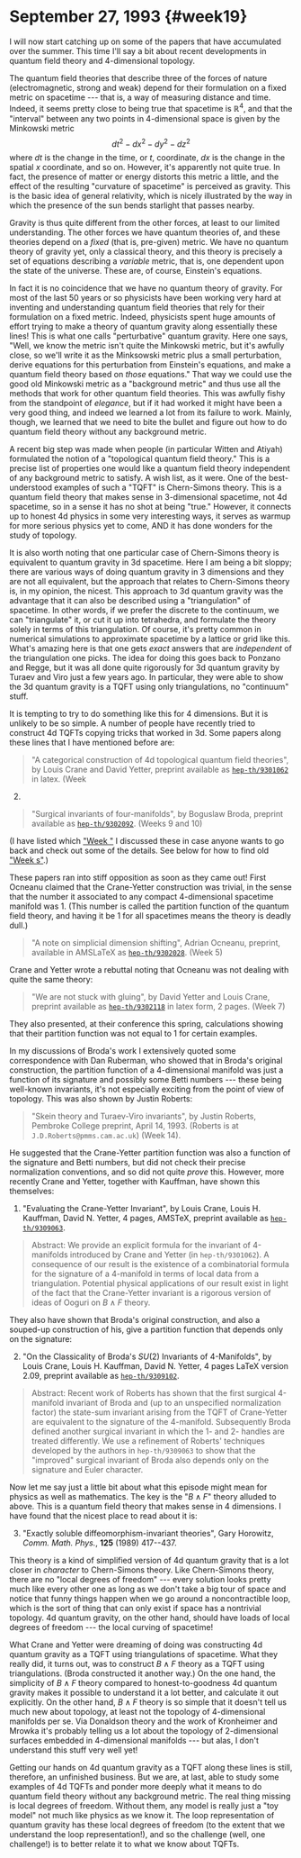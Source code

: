 # September 27, 1993 {#week19}

I will now start catching up on some of the papers that have accumulated
over the summer. This time I'll say a bit about recent developments in
quantum field theory and 4-dimensional topology.

The quantum field theories that describe three of the forces of nature
(electromagnetic, strong and weak) depend for their formulation on a
fixed metric on spacetime --- that is, a way of measuring distance and
time. Indeed, it seems pretty close to being true that spacetime is
$\mathbb{R}^4$, and that the "interval" between any two points in 4-dimensional
space is given by the Minkowski metric
$$dt^2 -dx^2 -dy^2 -dz^2$$
where $dt$ is the change in the time, or $t$, coordinate, $dx$ is the change
in the spatial $x$ coordinate, and so on. However, it's apparently not
quite true. In fact, the presence of matter or energy distorts this
metric a little, and the effect of the resulting "curvature of
spacetime" is perceived as gravity. This is the basic idea of general
relativity, which is nicely illustrated by the way in which the presence
of the sun bends starlight that passes nearby.

Gravity is thus quite different from the other forces, at least to our
limited understanding. The other forces we have quantum theories of, and
these theories depend on a *fixed* (that is, pre-given) metric. We have
no quantum theory of gravity yet, only a classical theory, and this
theory is precisely a set of equations describing a *variable* metric,
that is, one dependent upon the state of the universe. These are, of
course, Einstein's equations.

In fact it is no coincidence that we have no quantum theory of gravity.
For most of the last 50 years or so physicists have been working very
hard at inventing and understanding quantum field theories that rely for
their formulation on a fixed metric. Indeed, physicists spent huge
amounts of effort trying to make a theory of quantum gravity along
essentially these lines! This is what one calls "perturbative" quantum
gravity. Here one says, "Well, we know the metric isn't quite the
Minkowski metric, but it's awfully close, so we'll write it as the
Minksowski metric plus a small perturbation, derive equations for this
perturbation from Einstein's equations, and make a quantum field theory
based on *those* equations." That way we could use the good old
Minkowski metric as a "background metric" and thus use all the methods
that work for other quantum field theories. This was awfully fishy from
the standpoint of *elegance*, but if it had worked it might have been a
very good thing, and indeed we learned a lot from its failure to work.
Mainly, though, we learned that we need to bite the bullet and figure
out how to do quantum field theory without any background metric.

A recent big step was made when people (in particular Witten and Atiyah)
formulated the notion of a "topological quantum field theory." This is
a precise list of properties one would like a quantum field theory
independent of any background metric to satisfy. A wish list, as it
were. One of the best-understood examples of such a "TQFT" is
Chern-Simons theory. This is a quantum field theory that makes sense in
3-dimensional spacetime, not 4d spacetime, so in a sense it has no shot
at being "true." However, it connects up to honest 4d physics in some
very interesting ways, it serves as warmup for more serious physics yet
to come, AND it has done wonders for the study of topology.

It is also worth noting that one particular case of Chern-Simons theory
is equivalent to quantum gravity in 3d spacetime. Here I am being a bit
sloppy; there are various ways of doing quantum gravity in 3 dimensions
and they are not all equivalent, but the approach that relates to
Chern-Simons theory is, in my opinion, the nicest. This approach to 3d
quantum gravity was the advantage that it can also be described using a
"triangulation" of spacetime. In other words, if we prefer the
discrete to the continuum, we can "triangulate" it, or cut it up into
tetrahedra, and formulate the theory solely in terms of this
triangulation. Of course, it's pretty common in numerical simulations
to approximate spacetime by a lattice or grid like this. What's amazing
here is that one gets *exact* answers that are *independent* of the
triangulation one picks. The idea for doing this goes back to Ponzano
and Regge, but it was all done quite rigorously for 3d quantum gravity
by Turaev and Viro just a few years ago. In particular, they were able
to show the 3d quantum gravity is a TQFT using only triangulations, no
"continuum" stuff.

It is tempting to try to do something like this for 4 dimensions. But it
is unlikely to be so simple. A number of people have recently tried to
construct 4d TQFTs copying tricks that worked in 3d. Some papers along
these lines that I have mentioned before are:

> "A categorical construction of 4d topological quantum field theories", by
Louis Crane and David Yetter, preprint available as
[`hep-th/9301062`](http://xxx.lanl.gov/abs/hep-th/9301062) in latex. (Week
2)

> "Surgical invariants of four-manifolds", by Boguslaw Broda, preprint
available as [`hep-th/9302092`](http://xxx.lanl.gov/abs/hep-th/9302092).
(Weeks 9 and 10)

(I have listed which ["Week "](#week) I discussed these in case anyone wants to
go back and check out some of the details. See below for how to find old
["Week s"](#weeks).)

These papers ran into stiff opposition as soon as they came out! First
Ocneanu claimed that the Crane-Yetter construction was trivial, in the
sense that the number it associated to any compact 4-dimensional
spacetime manifold was 1. (This number is called the partition function
of the quantum field theory, and having it be 1 for all spacetimes means
the theory is deadly dull.)

> "A note on simplicial dimension shifting", Adrian Ocneanu, preprint,
available in AMSLaTeX as
[`hep-th/9302028`](http://xxx.lanl.gov/abs/hep-th/9302028). (Week 5)

Crane and Yetter wrote a rebuttal noting that Ocneanu was not dealing
with quite the same theory:

> "We are not stuck with gluing", by David Yetter and Louis Crane, preprint
available as [`hep-th/9302118`](http://xxx.lanl.gov/abs/hep-th/9302118) in
latex form, 2 pages. (Week 7)

They also presented, at their conference this spring, calculations
showing that their partition function was not equal to 1 for certain
examples.

In my discussions of Broda's work I extensively quoted some
correspondence with Dan Ruberman, who showed that in Broda's original
construction, the partition function of a 4-dimensional manifold was
just a function of its signature and possibly some Betti numbers --- these
being well-known invariants, it's not especially exciting from the
point of view of topology. This was also shown by Justin Roberts:

> "Skein theory and Turaev-Viro invariants", by Justin Roberts, Pembroke
College preprint, April 14, 1993. (Roberts is at
`J.D.Roberts@pmms.cam.ac.uk`) (Week 14).

He suggested that the Crane-Yetter partition function was also a
function of the signature and Betti numbers, but did not check their
precise normalization conventions, and so did not quite *prove* this.
However, more recently Crane and Yetter, together with Kauffman, have
shown this themselves:

1) "Evaluating the Crane-Yetter Invariant", by Louis Crane, Louis H.
Kauffman, David N. Yetter, 4 pages, AMSTeX, preprint available as
[`hep-th/9309063`](http://xxx.lanl.gov/abs/hep-th/9309063).

> Abstract:  We provide an explicit formula for the invariant of 4-manifolds
  introduced by Crane and Yetter (in `hep-th/9301062`). A consequence of our
  result is the existence of a combinatorial formula for the signature of
  a 4-manifold in terms of local data from a triangulation.  Potential
  physical applications of our result exist in light of the fact that the
  Crane-Yetter invariant is a rigorous version of ideas of Ooguri on
  $B \wedge F$ theory.

They also have shown that Broda's original construction, and also a
souped-up construction of his, give a partition function that depends
only on the signature:

2) "On the Classicality of Broda's $SU(2)$ Invariants of 4-Manifolds", by
Louis Crane, Louis H. Kauffman, David N. Yetter, 4 pages LaTeX version
2.09, preprint available as
[`hep-th/9309102`](http://xxx.lanl.gov/abs/hep-th/9309102).

> Abstract: Recent work of Roberts has shown that the first surgical 4-manifold
  invariant of Broda and (up to an unspecified normalization factor)
  the state-sum invariant arising from the TQFT of Crane-Yetter are
  equivalent to the signature of the 4-manifold.  Subsequently Broda
  defined another surgical invariant in which the 1- and 2- handles
  are treated differently.  We use a refinement of Roberts' techniques
  developed by the authors in `hep-th/9309063` to show that the
  "improved" surgical invariant of Broda also depends only on the
  signature and Euler character.

Now let me say just a little bit about what this episode might mean for
physics as well as mathematics. The key is the "$B \wedge F$" theory
alluded to above. This is a quantum field theory that makes sense in 4
dimensions. I have found that the nicest place to read about it is:

3) "Exactly soluble diffeomorphism-invariant theories", Gary Horowitz,
_Comm. Math. Phys._, **125** (1989) 417--437.

This theory is a kind of simplified version of 4d quantum gravity that
is a lot closer in *character* to Chern-Simons theory. Like Chern-Simons
theory, there are no "local degrees of freedom" --- every solution looks
pretty much like every other one as long as we don't take a big tour of
space and notice that funny things happen when we go around a
noncontractible loop, which is the sort of thing that can only exist if
space has a nontrivial topology. 4d quantum gravity, on the other hand,
should have loads of local degrees of freedom --- the local curving of
spacetime!

What Crane and Yetter were dreaming of doing was constructing 4d quantum
gravity as a TQFT using triangulations of spacetime. What they really
did, it turns out, was to construct $B\wedge F$ theory as a TQFT using
triangulations. (Broda constructed it another way.) On the one hand, the
simplicity of $B\wedge F$ theory compared to honest-to-goodness 4d quantum
gravity makes it possible to understand it a lot better, and calculate
it out explicitly. On the other hand, $B\wedge F$ theory is so simple that
it doesn't tell us much new about topology, at least not the topology
of 4-dimensional manifolds per se. Via Donaldson theory and the work of
Kronheimer and Mrowka it's probably telling us a lot about the topology
of 2-dimensional surfaces embedded in 4-dimensional manifolds --- but
alas, I don't understand this stuff very well yet!

Getting our hands on 4d quantum gravity as a TQFT along these lines is
still, therefore, an unfinished business. But we are, at last, able to
study some examples of 4d TQFTs and ponder more deeply what it means to
do quantum field theory without any background metric. The real thing
missing is local degrees of freedom. Without them, any model is really
just a "toy model" not much like physics as we know it. The loop
representation of quantum gravity has these local degrees of freedom (to
the extent that we understand the loop representation!), and so the
challenge (well, one challenge!) is to better relate it to what we know
about TQFTs.
